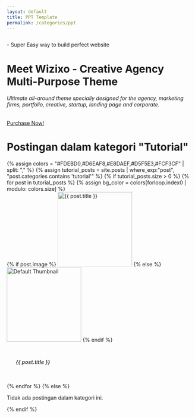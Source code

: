 ```yaml
---
layout: default
title: PPT Template
permalink: /categories/ppt
---
```

<!-- Sertakan Bootstrap CSS (pastikan tidak duplikat jika sudah ada di layout utama) -->
<link rel="stylesheet" href="https://stackpath.bootstrapcdn.com/bootstrap/4.5.2/css/bootstrap.min.css">

<style>
  /* Styling modern untuk card ala Envato Market */
  .card-modern {
    border: none;
    border-radius: 8px;
    overflow: hidden;
    transition: transform 0.3s, box-shadow 0.3s;
  }
  .card-modern:hover {
    transform: translateY(-5px);
    box-shadow: 0 8px 20px rgba(0,0,0,0.15);
  }
  .card-modern .card-img-top {
    object-fit: cover;
    height: 200px;
    transition: transform 0.3s;
  }
  .card-modern:hover .card-img-top {
    transform: scale(1.05);
  }
  .card-modern .card-body {
    padding: 1.5rem;
  }
  .card-modern .card-title a {
    text-decoration: none;
    color: #333;
    font-weight: 600;
    transition: color 0.3s;
  }
  .card-modern .card-title a:hover {
    color: #007bff;
  }
</style>

<div class="container h-100">
		<!-- banner image -->
		<div class="col-8 col-ms-8 col-lg-7 banner-mockup p-0">
			<img src="assets/images/banner/mockup.png" alt="">
		</div>
		<!-- banner content -->
		<div class="row d-flex align-items-center banner-content h-100">
			<div class="col-12 col-sm-8 col-lg-6 mt-2 mt-md-0 pe-0 pe-sm-5 pe-lg-5">
				<p class="transparent-bg-1 d-inline-block rounded py-1 px-3 mb-3">- Super Easy way to build perfect website</p>
				<!-- <p class="bg-danger d-inline-block rounded py-1 px-3 mb-3">🏠 Stay at Home. Save 30%. Use the code <b>"StayHome30"</b> until Apr, 12</p> -->
				<h1 class="display-5 fw-normal">Meet Wizixo - Creative Agency Multi-Purpose Theme</h1> 
				<h6 class="mb-4 fw-light">Ultimate all-around theme specially designed for the agency, marketing firms, portfolio, creative, startup, landing page and corporate.</h6>
				<a class="btn btn-dark me-4 mb-0" href="https://themes.getbootstrap.com/product/wizixo-multipurpose-corporate-theme/" target="_blank">Purchase Now!</a>
			</div>
		</div>
	</div>
    

<div class="container my-5">
  <h1 class="mb-4">Postingan dalam kategori "Tutorial"</h1>
  <div class="row">
    {% assign colors = "#FDEBD0,#D6EAF8,#E8DAEF,#D5F5E3,#FCF3CF" | split: "," %}
    {% assign tutorial_posts = site.posts | where_exp:"post", "post.categories contains 'tutorial'" %}
    {% if tutorial_posts.size > 0 %}
      {% for post in tutorial_posts %}
        {% assign bg_color = colors[forloop.index0 | modulo: colors.size] %}
        <div class="col-md-4 mb-4">
          <div class="card card-modern h-100 shadow-sm">
            {% if post.image %}
              <img src="/{{ post.image }}" class="card-img-top" alt="{{ post.title }}">
            {% else %}
              <img class="card-img-top featured-image img-fluid" src="/assets/images/default-thumbnail.jpg" alt="Default Thumbnail">
            {% endif %}
            <div class="card-body d-flex flex-column" style="background-color: {{ bg_color }};">
              <h5 class="card-title">
                <a href="{{ post.url }}">{{ post.title }}</a>
              </h5>
            </div>
          </div>
        </div>
      {% endfor %}
    {% else %}
      <div class="col-12">
        <p>Tidak ada postingan dalam kategori ini.</p>
      </div>
    {% endif %}
  </div>
</div>